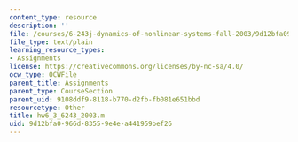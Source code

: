 ```yaml
---
content_type: resource
description: ''
file: /courses/6-243j-dynamics-of-nonlinear-systems-fall-2003/9d12bfa0966d83559e4ea441959bef26_hw6_3_6243_2003.m
file_type: text/plain
learning_resource_types:
- Assignments
license: https://creativecommons.org/licenses/by-nc-sa/4.0/
ocw_type: OCWFile
parent_title: Assignments
parent_type: CourseSection
parent_uid: 9108ddf9-8118-b770-d2fb-fb081e651bbd
resourcetype: Other
title: hw6_3_6243_2003.m
uid: 9d12bfa0-966d-8355-9e4e-a441959bef26
---
```

